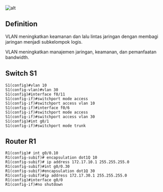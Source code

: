 ![alt](https://a5m9a8c3.rocketcdn.me/wp-content/uploads/2020/02/4.2.7-Packet-Tracer-%E2%80%93-Configure-Router-on-a-Stick-Inter-VLAN-Routing.jpg)
## Definition
VLAN meningkatkan keamanan dan lalu lintas jaringan dengan membagi jaringan menjadi subkelompok logis.

VLAN meningkatkan manajemen jaringan, keamanan, dan pemanfaatan bandwidth.

## Switch S1
    S1(config)#vlan 10
    S1(config-vlan)#vlan 30
    S1(config)#interface f0/11
    S1(config-if)#switchport mode access
    S1(config-if)#switchport access vlan 10
    S1(config-if)#interface f0/6
    S1(config-if)#switchport mode access
    S1(config-if)#switchport access vlan 30
    S1(config)#int g0/1
    S1(config-if)#switchport mode trunk

## Router R1
    R1(config)# int g0/0.10
    R1(config-subif)# encapsulation dot1Q 10
    R1(config-subif)# ip address 172.17.10.1 255.255.255.0
    R1(config-subif)#int g0/0.30
    R1(config-subif)#encapsulation dot1Q 30
    R1(config-subif)#ip address 172.17.30.1 255.255.255.0
    R1(config)#interface g0/0
    R1(config-if)#no shutdown